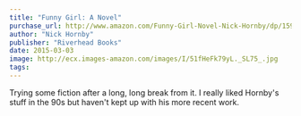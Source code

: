 ```yaml
---
title: "Funny Girl: A Novel"
purchase_url: http://www.amazon.com/Funny-Girl-Novel-Nick-Hornby/dp/1594205418%3FSubscriptionId%3DAKIAIVZLK2PABGQI2KAQ%26tag%3Deverrail-20%26linkCode%3Dxm2%26camp%3D2025%26creative%3D165953%26creativeASIN%3D1594205418
author: "Nick Hornby"
publisher: "Riverhead Books"
date: 2015-03-03
image: http://ecx.images-amazon.com/images/I/51fHeFk79yL._SL75_.jpg
tags:
---
```


Trying some fiction after a long, long break from it. I really liked Hornby's
stuff in the 90s but haven't kept up with his more recent work.
